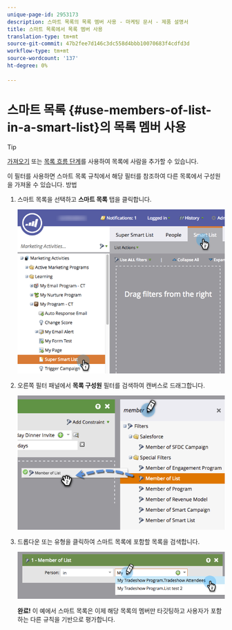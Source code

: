 ```yaml
---
unique-page-id: 2953173
description: 스마트 목록의 목록 멤버 사용 - 마케팅 문서 - 제품 설명서
title: 스마트 목록에서 목록 멤버 사용
translation-type: tm+mt
source-git-commit: 47b2fee7d146c3dc558d4bbb10070683f4cdfd3d
workflow-type: tm+mt
source-wordcount: '137'
ht-degree: 0%

---
```



# 스마트 목록 {#use-members-of-list-in-a-smart-list}의 목록 멤버 사용

>[!TIP]
>
>[가져오기](../../../../getting-started/quick-wins/import-a-list-of-people.md) 또는 [목록 흐름 단계](../../../../product-docs/core-marketo-concepts/smart-campaigns/flow-actions/add-to-list.md)를 사용하여 목록에 사람을 추가할 수 있습니다.

이 필터를 사용하면 스마트 목록 규칙에서 해당 필터를 참조하여 다른 목록에서 구성원을 가져올 수 있습니다. 방법

1. 스마트 목록을 선택하고 **스마트 목록** 탭을 클릭합니다.

   ![](assets/smartlist-sltab.png)

1. 오른쪽 필터 패널에서 **목록 구성원** 필터를 검색하여 캔버스로 드래그합니다.

   ![](assets/use-members-of-list-in-a-smart-list-2nd.png)

1. 드롭다운 또는 유형을 클릭하여 스마트 목록에 포함할 목록을 검색합니다.

   ![](assets/memberoflist.png)

   **완료!** 이 예에서 스마트 목록은 이제 해당 목록의 멤버만 타깃팅하고 사용자가 포함하는 다른 규칙을 기반으로 평가합니다.


